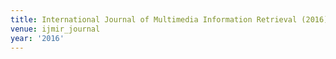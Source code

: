 ```yaml
---
title: International Journal of Multimedia Information Retrieval (2016)
venue: ijmir_journal
year: '2016'
---
```

